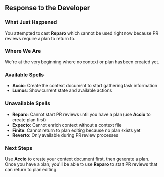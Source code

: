 ## Response to the Developer

### What Just Happened

You attempted to cast **Reparo** which cannot be used right now because PR reviews require a plan to return to.

### Where We Are

We're at the very beginning where no context or plan has been created yet.

### Available Spells

- **Accio**: Create the context document to start gathering task information
- **Lumos**: Show current state and available actions

### Unavailable Spells

- **Reparo**: Cannot start PR reviews until you have a plan (use **Accio** to create plan first)
- **Expecto**: Cannot enrich context without a context file
- **Finite**: Cannot return to plan editing because no plan exists yet
- **Reverto**: Only available during PR review processes

### Next Steps

Use **Accio** to create your context document first, then generate a plan. Once you have a plan, you'll be able to use **Reparo** to start PR reviews that can return to plan editing.
